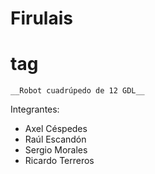 # Firulais <h1> tag
	__Robot cuadrúpedo de 12 GDL__

Integrantes: 
* Axel Céspedes
* Raúl Escandón
* Sergio Morales
* Ricardo Terreros

